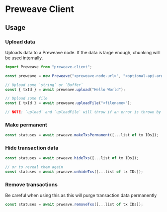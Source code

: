 # Preweave Client

## Usage

### Upload data

Uploads data to a Preweave node. If the data is large enough, chunking will
be used internally.

```ts
import Preweave from "preweave-client";

const preweave = new Preweave("<preweave-node-url>", "<optional-api-arg>");

// Upload some `string` or `Buffer`
const { txId } = await preweave.upload("Hello World");

// Upload some file
const { txId } = await preweave.uploadFile("<filename>");

// NOTE: `upload` and `uploadFile` will throw if an error is thrown by the PreWeave node
```

### Make permanent

```ts
const statuses = await prweave.makeTxsPermanent([...list of tx IDs]);
```

### Hide transaction data

```ts
const statuses = await prweave.hideTxs([...list of tx IDs]);

// or to reveal them again
const statuses = await prweave.unhideTxs([...list of tx IDs]);
```

### Remove transactions

Be careful when using this as this will purge transaction data permanently

```ts
const statuses = await prweave.removeTxs([...list of tx IDs]);
```